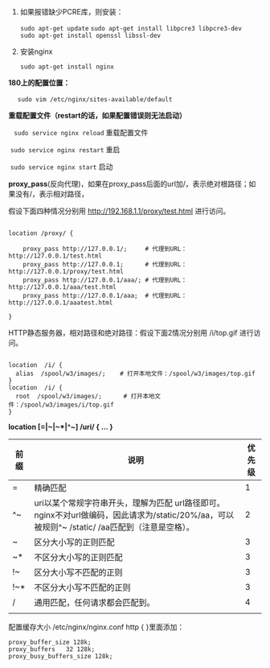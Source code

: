 1. 如果报错缺少PCRE库，则安装：

    ``` sudo apt-get update ```
    ``` sudo apt-get install libpcre3 libpcre3-dev  ```
    ``` sudo apt-get install openssl libssl-dev ```


2. 安装nginx

   ``` sudo apt-get install nginx ```





**180上的配置位置：**

​    	```  sudo vim /etc/nginx/sites-available/default```

**重载配置文件（restart的话，如果配置错误则无法启动）**

​	``` sudo service nginx reload```   重载配置文件

​	``` sudo service nginx restart ``` 重启

​	``` sudo service nginx start ```      启动





**proxy_pass**(反向代理)，如果在proxy_pass后面的url加/，表示绝对根路径；如果没有/，表示相对路径，

假设下面四种情况分别用 http://192.168.1.1/proxy/test.html 进行访问。

``` 

location /proxy/ {

    proxy_pass http://127.0.0.1/;     # 代理到URL：http://127.0.0.1/test.html
    proxy_pass http://127.0.0.1;	  # 代理到URL：http://127.0.0.1/proxy/test.html
    proxy_pass http://127.0.0.1/aaa/; # 代理到URL：http://127.0.0.1/aaa/test.html
    proxy_pass http://127.0.0.1/aaa;  # 代理到URL：http://127.0.0.1/aaatest.html

}
```

HTTP静态服务器，相对路径和绝对路径：假设下面2情况分别用 /i/top.gif 进行访问。


``` 

location  /i/ {
  alias  /spool/w3/images/;    # 打开本地文件：/spool/w3/images/top.gif 
}
location  /i/ {
  root  /spool/w3/images/;		# 打开本地文件：/spool/w3/images/i/top.gif 
}
```



**location [=|~|~*|^~] /uri/ { … }**

| 前缀   | 说明                                       | 优先级  |
| ---- | ---------------------------------------- | ---- |
| =    | 精确匹配                                     | 1    |
| ^~   | uri以某个常规字符串开头，理解为匹配 url路径即可。nginx不对url做编码，因此请求为/static/20%/aa，可以被规则^~ /static/ /aa匹配到（注意是空格）。 | 2    |
| ~    | 区分大小写的正则匹配                               | 3    |
| ~*   | 不区分大小写的正则匹配                              | 3    |
| !~   | 区分大小写不匹配的正则                              | 3    |
| !~*  | 不区分大小写不匹配的正则                             | 3    |
| /    | 通用匹配，任何请求都会匹配到。                          | 4    |
|      |                                          |      |

配置缓存大小    /etc/nginx/nginx.conf    http {    }里面添加：

``` 
proxy_buffer_size 128k;
proxy_buffers   32 128k;	
proxy_busy_buffers_size 128k;
```





 
